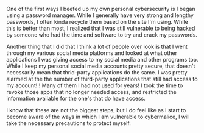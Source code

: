 One of the first ways I beefed up my own personal cybersecurity is I began using a password manager. While I generally have very strong and lengthy passwords, I often kinda recycle them based on the site I'm using. While this is better than most, I realized that I was still vulnerable to being hacked by someone who had the time and software to try and crack my passwords. 

Another thing that I did that I think a lot of people over look is that I went through my various social media platforms and looked at what other applications I was giving access to my social media and other programs too. While I keep my personal social media accounts pretty secure, that doesn't necessarily mean that thrid-party applications do the same. I was pretty alarmed at the the number of third-party applications that still had access to my account!!! Many of them I had not used for years! I took the time to revoke those apps that no longer needed access, and restricted the information available for the one's that do have access. 

I know that these are not the biggest steps, but I do feel like as I start to become aware of the ways in which I am vulnerable to cybermalice, I will take the necessary precautions to protect myself. 